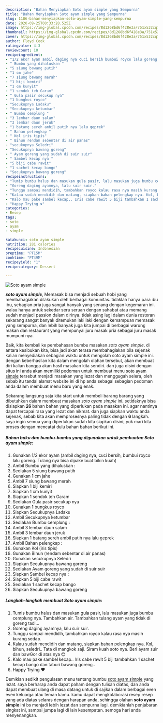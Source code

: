 ```yaml
---
description: "Bahan Menyiapkan Soto ayam simple yang Sempurna"
title: "Bahan Menyiapkan Soto ayam simple yang Sempurna"
slug: 1186-bahan-menyiapkan-soto-ayam-simple-yang-sempurna
date: 2020-09-25T00:33:28.525Z
image: https://img-global.cpcdn.com/recipes/8d1268bd6f428e3a/751x532cq70/soto-ayam-simple-foto-resep-utama.jpg
thumbnail: https://img-global.cpcdn.com/recipes/8d1268bd6f428e3a/751x532cq70/soto-ayam-simple-foto-resep-utama.jpg
cover: https://img-global.cpcdn.com/recipes/8d1268bd6f428e3a/751x532cq70/soto-ayam-simple-foto-resep-utama.jpg
author: Floyd Cook
ratingvalue: 4.3
reviewcount: 10
recipeingredient:
- "1/2 ekor ayam ambil daging nya cuci bersih bumbui royco lalu goreng Tulang nya bisa dipake buat bikin kuah"
- " Bumbu yang dihaluskan "
- "5 siung bawang putih"
- "1 cm jahe"
- "7 siung bawang merah"
- "1 biji kemiri"
- "1 cm kunyit"
- "1 sendok teh Garam"
- " Gula pasir secukup nya"
- "1 bungkus royco"
- "Secukupnya Ladaku"
- "Secukupnya ketumbar"
- " Bumbu cemplung "
- "3 lembar daun salam"
- "3 lembar daun jeruk"
- "1 batang sereh ambil putih nya lalu geprek"
- " Bahan pelengkap "
- " Kol iris tipis"
- " Bihun rendam sebentar di air panas"
- "secukupnya Seledri"
- "Secukupnya bawang goreng"
- " Ayam goreng yang sudah di suir suir"
- " Sambel kecap nya "
- "5 biji cabe rawit"
- "1 sachet kecap bango"
- "Secukupnya bawang goreng"
recipeinstructions:
- "Tumis bumbu halus dan masukan gula pasir, lalu masukan juga bumbu cemplung nya. Tambahkan air. Tambahkan tulang ayam yang tidak di goreng tadi..."
- "Goreng daging ayamnya, lalu suir suir."
- "Tunggu sampai mendidih, tambahkan royco kalau rasa nya masih kurang sedap."
- "Kalau sudah mendidih dan matang, siapkan bahan pelengkap nya. Kol, bihun, seledri.. Tata di mangkok saji. Siram kuah soto nya. Beri ayam suir dan bawGor di atas nya 😊"
- "Kalo mau pake sambel kecap.. Iris cabe rawit 5 biji tambahkan 1 sachet kecap bango dan taburi bawang goreng.."
- "Happy Trying ❤"
categories:
- Resep
tags:
- soto
- ayam
- simple

katakunci: soto ayam simple 
nutrition: 281 calories
recipecuisine: Indonesian
preptime: "PT15M"
cooktime: "PT49M"
recipeyield: "1"
recipecategory: Dessert

---
```



![Soto ayam simple](https://img-global.cpcdn.com/recipes/8d1268bd6f428e3a/751x532cq70/soto-ayam-simple-foto-resep-utama.jpg)

<b><i>soto ayam simple</i></b>, Memasak bisa menjadi sebuah hobi yang membahagiakan dilakukan oleh berbagai komunitas. tidaklah hanya para ibu ibu, sebagian pria juga sangat banyak yang senang dengan kegemaran ini. walau hanya untuk sekedar seru seruan dengan sahabat atau memang sudah menjadi passion dalam dirinya. tidak asing lagi dalam dunia restoran sekarang sangat banyak ditemukan laki laki dengan kemampuan memasak yang sempurna, dan lebih banyak juga kita jumpai di berbagai warung makan dan restaurant yang mempunyai juru masak pria sebagai juru masak mumpuni nya.



Baik, kita kembali ke pembahasan bumbu masakan <i>soto ayam simple</i>. di antara kesibukan kita, bisa jadi akan terasa membahagiakan bila sejenak kalian menyediakan sebagian waktu untuk mengolah soto ayam simple ini. dengan keberhasilan kita dalam mengolah olahan tersebut, akan membuat diri kalian bangga akan hasil masakan kita sendiri. dan juga disini dengan situs ini anda akan memiliki pedoman untuk membuat menu <u>soto ayam simple</u> tersebut menjadi masakan yang lezat dan menggugah selera, oleh sebab itu tandai alamat website ini di hp anda sebagai sebagian pedoman anda dalam membuat menu baru yang enak.


Sekarang langsung saja kita start untuk membeli barang barang yang dibutuhkan dalam membuat masakan <u><i>soto ayam simple</i></u> ini. setidaknya bisa disiapkan <b>26</b> bahan bahan yang diperlukan pada masakan ini. agar nantinya dapat tercapai rasa yang lezat dan nikmat. dan juga siapkan waktu anda sejenak, sebab kita akan memprosesnya paling tidak dengan <b>6</b> langkah. saya ingin semua yang diperlukan sudah kita siapkan disini, yuk mari kita proses dengan mencatat dulu bahan bahan berikut ini.

<!--inarticleads1-->

##### Bahan baku dan bumbu-bumbu yang digunakan untuk pembuatan Soto ayam simple:

1. Gunakan 1/2 ekor ayam (ambil daging nya, cuci bersih, bumbui royco lalu goreng. Tulang nya bisa dipake buat bikin kuah)
1. Ambil  Bumbu yang dihaluskan :
1. Sediakan 5 siung bawang putih
1. Gunakan 1 cm jahe
1. Ambil 7 siung bawang merah
1. Siapkan 1 biji kemiri
1. Siapkan 1 cm kunyit
1. Siapkan 1 sendok teh Garam
1. Sediakan  Gula pasir secukup nya
1. Gunakan 1 bungkus royco
1. Siapkan Secukupnya Ladaku
1. Ambil Secukupnya ketumbar
1. Sediakan  Bumbu cemplung :
1. Ambil 3 lembar daun salam
1. Ambil 3 lembar daun jeruk
1. Siapkan 1 batang sereh ambil putih nya lalu geprek
1. Ambil  Bahan pelengkap :
1. Gunakan  Kol (iris tipis)
1. Gunakan  Bihun (rendam sebentar di air panas)
1. Gunakan secukupnya Seledri
1. Siapkan Secukupnya bawang goreng
1. Sediakan  Ayam goreng yang sudah di suir suir
1. Siapkan  Sambel kecap nya :
1. Siapkan 5 biji cabe rawit
1. Sediakan 1 sachet kecap bango
1. Siapkan Secukupnya bawang goreng




<!--inarticleads2-->

##### Langkah-langkah membuat Soto ayam simple:

1. Tumis bumbu halus dan masukan gula pasir, lalu masukan juga bumbu cemplung nya. Tambahkan air. Tambahkan tulang ayam yang tidak di goreng tadi...
1. Goreng daging ayamnya, lalu suir suir.
1. Tunggu sampai mendidih, tambahkan royco kalau rasa nya masih kurang sedap.
1. Kalau sudah mendidih dan matang, siapkan bahan pelengkap nya. Kol, bihun, seledri.. Tata di mangkok saji. Siram kuah soto nya. Beri ayam suir dan bawGor di atas nya 😊
1. Kalo mau pake sambel kecap.. Iris cabe rawit 5 biji tambahkan 1 sachet kecap bango dan taburi bawang goreng..
1. Happy Trying ❤




Demikian sedikit pengulasan menu tentang bumbu <u>soto ayam simple</u> yang lezat. saya berharap anda dapat paham dengan tulisan diatas, dan anda dapat membuat ulang di masa datang untuk di sajikan dalam berbagai even even keluarga atau teman kamu. kamu dapat mengkolaborasi resep resep yang ada diatas selaras dengan harapan anda, sehingga olahan <b>soto ayam simple</b> ini bs menjadi lebih lezat dan sempurna lagi. demikianlah penjabaran singkat ini, sampai jumpa lagi di lain kesempatan. semoga hari anda menyenangkan.
